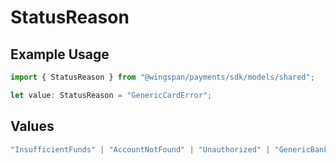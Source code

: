 # StatusReason

## Example Usage

```typescript
import { StatusReason } from "@wingspan/payments/sdk/models/shared";

let value: StatusReason = "GenericCardError";
```

## Values

```typescript
"InsufficientFunds" | "AccountNotFound" | "Unauthorized" | "GenericBankError" | "GenericCardError" | "CardCurrencyNotSupported" | "CardExpired" | "CardInputInvalid"
```